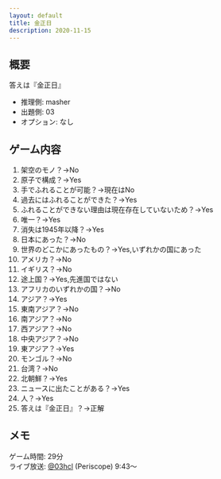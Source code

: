 ```yaml
---
layout: default
title: 金正日
description: 2020-11-15
---
```


## 概要

答えは『金正日』

- 推理側: masher
- 出題側: 03
- オプション: なし

## ゲーム内容

1. 架空のモノ？→No
2. 原子で構成？→Yes
3. 手でふれることが可能？→現在はNo
4. 過去にはふれることができた？→Yes
5. ふれることができない理由は現在存在していないため？→Yes
6. 唯一？→Yes
7. 消失は1945年以降？→Yes
8. 日本にあった？→No
9. 世界のどこかにあったもの？→Yes,いずれかの国にあった
10. アメリカ？→No
11. イギリス？→No
12. 途上国？→Yes,先進国ではない
13. アフリカのいずれかの国？→No
14. アジア？→Yes
15. 東南アジア？→No
16. 南アジア？→No
17. 西アジア？→No
18. 中央アジア？→No
19. 東アジア？→Yes
20. モンゴル？→No
21. 台湾？→No
22. 北朝鮮？→Yes
23. ニュースに出たことがある？→Yes
24. 人？→Yes
25. 答えは『金正日』？→正解

## メモ

ゲーム時間: 29分  
ライブ放送: [@03hcl](https://www.periscope.tv/03hcl/1yNGaWrnLkExj?t=9m43s) (Periscope) 9:43～

